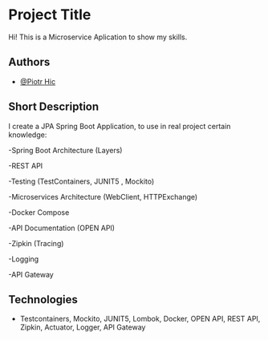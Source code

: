 
# Project Title

Hi! This is a Microservice Aplication to show my skills.


## Authors

- [@Piotr Hic](https://github.com/PiotrHic)


## Short Description
I create a JPA Spring Boot Application, to use in real project certain knowledge:

-Spring Boot Architecture (Layers)

-REST API

-Testing (TestContainers, JUNIT5 , Mockito)

-Microservices Architecture (WebClient, HTTPExchange)

-Docker Compose

-API Documentation (OPEN API)

-Zipkin (Tracing)

-Logging

-API Gateway

## Technologies
 - Testcontainers, Mockito, JUNIT5, Lombok, Docker, OPEN API, REST API, Zipkin, 
   Actuator, Logger, API Gateway

